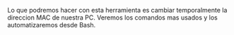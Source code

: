 Lo que podremos hacer con esta herramienta es cambiar temporalmente la direccion MAC de nuestra PC.
Veremos los comandos mas usados y los automatizaremos desde Bash.
